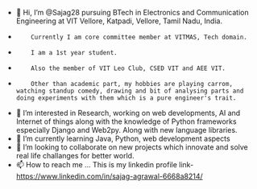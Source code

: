 - 👋 Hi, I’m @Sajag28 pursuing BTech in Electronics and Communication Engineering at VIT Vellore, Katpadi, Vellore, Tamil Nadu, India. 
-         Currently I am core committee member at VITMAS, Tech domain.
-         I am a 1st year student.
-         Also the member of VIT Leo Club, CSED VIT and AEE VIT.
-         Other than academic part, my hobbies are playing carrom, watching standup comedy, drawing and bit of analysing parts and doing experiments with them which is a pure engineer's trait.
- 👀 I’m interested in Research, working on web developments, AI and Internet of things along with the knowledge of Python frameworks especially Django and Web2py. Along with new language libraries.
- 🌱 I’m currently learning Java, Python, web development aspects
- 💞️ I’m looking to collaborate on new projects which innovate and solve real life challanges for better world.
- 📫 How to reach me ...  This is my linkedin profile link- https://www.linkedin.com/in/sajag-agrawal-6668a8214/

<!---
Sajag28/Sajag28 is a ✨ special ✨ repository because its `README.md` (this file) appears on your GitHub profile.
You can click the Preview link to take a look at your changes.
--->
